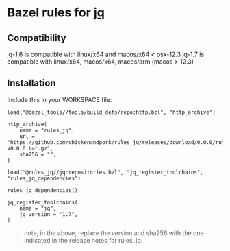 # Bazel rules for [jq](https://github.com/stedolan/jq)

## Compatibility

jq-1.6 is compatible with linux/x64 and macos/x64 < osx-12.3
jq-1.7 is compatible with linux/x64, macos/x64, macos/arm (macos > 12.3)



## Installation

Include this in your WORKSPACE file:

```starlark
load("@bazel_tools//tools/build_defs/repo:http.bzl", "http_archive")

http_archive(
    name = "rules_jq",
    url = "https://github.com/chickenandpork/rules_jq/releases/download/0.0.0/rules_jq-v0.0.0.tar.gz",
    sha256 = "",
)

load("@rules_jq//jq:repositories.bzl", "jq_register_toolchains", "rules_jq_dependencies")

rules_jq_dependencies()

jq_register_toolchains(
    name = "jq",
    jq_version = "1.7",
)
```

> note, in the above, replace the version and sha256 with the one indicated
> in the release notes for rules_jq.
